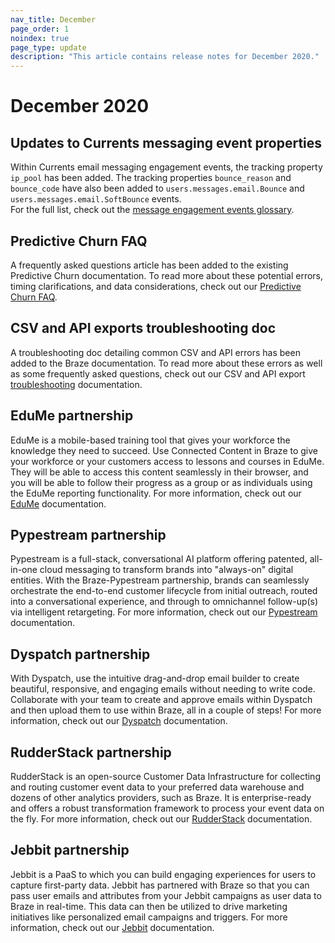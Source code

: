 ```yaml
---
nav_title: December
page_order: 1
noindex: true
page_type: update
description: "This article contains release notes for December 2020."
---
```

# December 2020

## Updates to Currents messaging event properties

Within Currents email messaging engagement events, the tracking property `ip_pool` has been added. The tracking properties `bounce_reason` and `bounce_code` have also been added to `users.messages.email.Bounce` and `users.messages.email.SoftBounce` events. <br>For the full list, check out the [message engagement events glossary]({{site.baseurl}}/user_guide/data_and_analytics/braze_currents/event_glossary/message_engagement_events/).

## Predictive Churn FAQ

A frequently asked questions article has been added to the existing Predictive Churn documentation. To read more about these potential errors, timing clarifications, and data considerations, check out our [Predictive Churn FAQ]({{site.baseurl}}/user_guide/predictive_suite/predictive_churn/prediction_faq/).

## CSV and API exports troubleshooting doc

A troubleshooting doc detailing common CSV and API errors has been added to the Braze documentation. To read more about these errors as well as some frequently asked questions, check out our CSV and API export [troubleshooting]({{site.baseurl}}/user_guide/data_and_analytics/export_braze_data/export_troubleshooting/) documentation. 

## EduMe partnership

EduMe is a mobile-based training tool that gives your workforce the knowledge they need to succeed. Use Connected Content in Braze to give your workforce or your customers access to lessons and courses in EduMe. They will be able to access this content seamlessly in their browser, and you will be able to follow their progress as a group or as individuals using the EduMe reporting functionality. For more information, check out our [EduMe]({{site.baseurl}}/partners/channel_extensions/learning/edume/) documentation.

## Pypestream partnership

Pypestream is a full-stack, conversational AI platform offering patented, all-in-one cloud messaging to transform brands into "always-on" digital entities. With the Braze-Pypestream partnership, brands can seamlessly orchestrate the end-to-end customer lifecycle from initial outreach, routed into a conversational experience, and through to omnichannel follow-up(s) via intelligent retargeting. For more information, check out our [Pypestream]({{site.baseurl}}/partners/advertising_technologies/attribution/pypestream/) documentation.

## Dyspatch partnership

With Dyspatch, use the intuitive drag-and-drop email builder to create beautiful, responsive, and engaging emails without needing to write code. Collaborate with your team to create and approve emails within Dyspatch and then upload them to use within Braze, all in a couple of steps! For more information, check out our [Dyspatch]({{site.baseurl}}/partners/channel_extensions/creative_and_personalization/email_orchestration/dyspatch/) documentation.

## RudderStack partnership

RudderStack is an open-source Customer Data Infrastructure for collecting and routing customer event data to your preferred data warehouse and dozens of other analytics providers, such as Braze. It is enterprise-ready and offers a robust transformation framework to process your event data on the fly. For more information, check out our [RudderStack]({{site.baseurl}}/partners/data_and_infrastructure_agility/customer_data_platform/rudderstack/#rudderstack) documentation.

## Jebbit partnership

Jebbit is a PaaS to which you can build engaging experiences for users to capture first-party data. Jebbit has partnered with Braze so that you can pass user emails and attributes from your Jebbit campaigns as user data to Braze in real-time. This data can then be utilized to drive marketing initiatives like personalized email campaigns and triggers. For more information, check out our [Jebbit]({{site.baseurl}}/partners/data_and_infrastructure_agility/customer_data_platform/jebbit/#jebbit) documentation.
